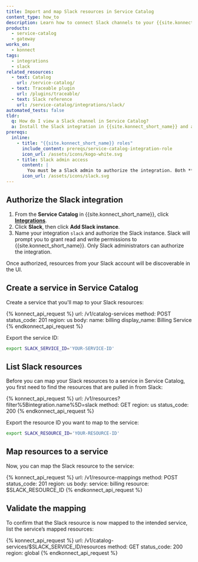 ```yaml
---
title: Import and map Slack resources in Service Catalog
content_type: how_to
description: Learn how to connect Slack channels to your {{site.konnect_catalog}} service in {{site.konnect_short_name}}.
products:
  - service-catalog
  - gateway
works_on:
  - konnect
tags:
  - integrations
  - slack
related_resources:
  - text: Catalog
    url: /service-catalog/
  - text: Traceable plugin
    url: /plugins/traceable/
  - text: Slack reference
    url: /service-catalog/integrations/slack/
automated_tests: false
tldr:
  q: How do I view a Slack channel in Service Catalog?
  a: Install the Slack integration in {{site.konnect_short_name}} and authorize it using Slack admin credentials. Create a Service Catalog service and associate it with your Slack channel to improve visibility and ownership.
prereqs:
  inline:
    - title: "{{site.konnect_short_name}} roles"
      include_content: prereqs/service-catalog-integration-role
      icon_url: /assets/icons/kogo-white.svg
    - title: Slack admin access
      content: |
        You must be a Slack admin to authorize the integration. Both **read** and **write** scopes are required by {{site.konnect_short_name}} to complete the connection.
      icon_url: /assets/icons/slack.svg
---
```


## Authorize the Slack integration

1. From the **Service Catalog** in {{site.konnect_short_name}}, click **[Integrations](https://cloud.konghq.com/us/service-catalog/integrations)**.
2. Click **Slack**, then click **Add Slack instance**.
3. Name your integration `slack` and authorize the Slack instance. Slack will prompt you to grant read and write permissions to {{site.konnect_short_name}}. Only Slack administrators can authorize the integration.

Once authorized, resources from your Slack account will be discoverable in the UI.


## Create a service in Service Catalog

Create a service that you'll map to your Slack resources:

<!--vale off-->
{% konnect_api_request %}
url: /v1/catalog-services
method: POST
status_code: 201
region: us
body:
  name: billing
  display_name: Billing Service
{% endkonnect_api_request %}
<!--vale on-->

Export the service ID:

```sh
export SLACK_SERVICE_ID='YOUR-SERVICE-ID'
```

## List Slack resources

Before you can map your Slack resources to a service in Service Catalog, you first need to find the resources that are pulled in from Slack:

<!--vale off-->
{% konnect_api_request %}
url: /v1/resources?filter%5Bintegration.name%5D=slack
method: GET
region: us
status_code: 200
{% endkonnect_api_request %}
<!--vale on-->

Export the resource ID you want to map to the service:

```sh
export SLACK_RESOURCE_ID='YOUR-RESOURCE-ID'
```

## Map resources to a service

Now, you can map the Slack resource to the service:

<!--vale off-->
{% konnect_api_request %}
url: /v1/resource-mappings
method: POST
status_code: 201
region: us
body:
  service: billing
  resource: $SLACK_RESOURCE_ID
{% endkonnect_api_request %}
<!--vale on-->


## Validate the mapping

To confirm that the Slack resource is now mapped to the intended service, list the service’s mapped resources:

<!--vale off-->
{% konnect_api_request %}
url: /v1/catalog-services/$SLACK_SERVICE_ID/resources
method: GET
status_code: 200
region: global
{% endkonnect_api_request %}
<!--vale on-->
